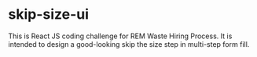 # skip-size-ui
This is React JS coding challenge for REM Waste Hiring Process. It is intended to design a good-looking skip the size step in multi-step form fill.

